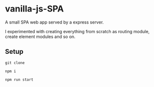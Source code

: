 # vanilla-js-SPA

A small SPA web app served by a express server.

I experimented with creating everything from scratch as routing module, create element modules and so on.

## Setup
```
git clone

npm i

npm run start
```
